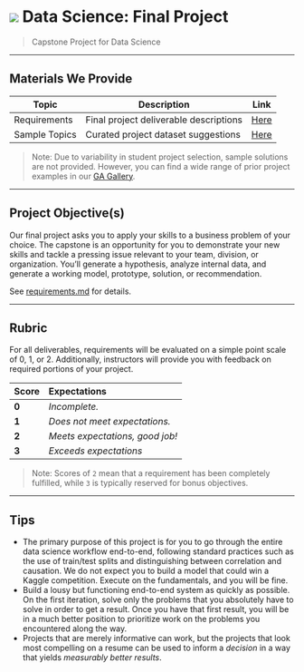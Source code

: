 # ![](https://ga-dash.s3.amazonaws.com/production/assets/logo-9f88ae6c9c3871690e33280fcf557f33.png) Data Science: Final Project

> Capstone Project for Data Science

---

## Materials We Provide

| Topic | Description | Link |
| --- | --- | --- |
| Requirements | Final project deliverable descriptions | [Here](./requirements.md) |
| Sample Topics | Curated project dataset suggestions  | [Here](./suggestions.md) |

> Note: Due to variability in student project selection, sample solutions are not provided. However, you can find a wide range of prior project examples in our [GA Gallery](https://gallery.generalassemb.ly/DS?metro=).

---

## Project Objective(s)

Our final project asks you to apply your skills to a business problem of your choice. The capstone is an opportunity for you to demonstrate your new skills and tackle a pressing issue relevant to your team, division, or organization. You’ll generate a hypothesis, analyze internal data, and generate a working model, prototype, solution, or recommendation.

See [requirements.md](./requirements.md) for details.

---

## Rubric

For all deliverables, requirements will be evaluated on a simple point scale of 0, 1, or 2. Additionally, instructors will provide you with feedback on required portions of your project.

Score | Expectations
:--- | :---
**0** | _Incomplete._
**1** | _Does not meet expectations._
**2** | _Meets expectations, good job!_
**3** | _Exceeds expectations_

> Note: Scores of `2` mean that a requirement has been completely fulfilled, while `3` is typically reserved for bonus objectives.

---

## Tips

- The primary purpose of this project is for you to go through the entire data science workflow end-to-end, following standard practices such as the use of train/test splits and distinguishing between correlation and causation. We do not expect you to build a model that could win a Kaggle competition. Execute on the fundamentals, and you will be fine.
- Build a lousy but functioning end-to-end system as quickly as possible. On the first iteration, solve only the problems that you absolutely have to solve in order to get a result. Once you have that first result, you will be in a much better position to prioritize work on the problems you encountered along the way.
- Projects that are merely informative can work, but the projects that look most compelling on a resume can be used to inform a _decision_ in a way that yields _measurably better results_.
